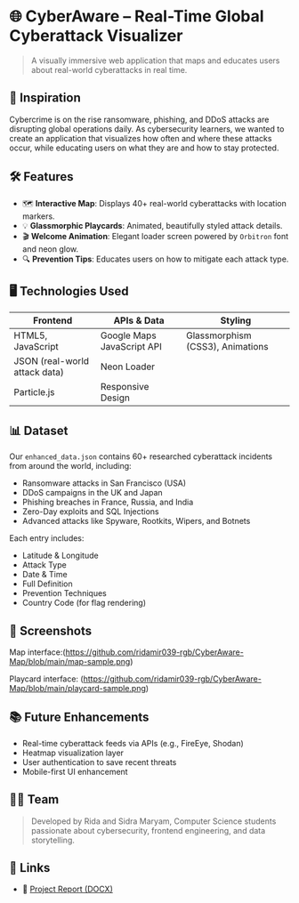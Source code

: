 # 🌐 CyberAware – Real-Time Global Cyberattack Visualizer
> A visually immersive web application that maps and educates users about real-world cyberattacks in real time.

## 📌 Inspiration

Cybercrime is on the rise ransomware, phishing, and DDoS attacks are disrupting global operations daily. As cybersecurity learners, we wanted to create an application that visualizes how often and where these attacks occur, while educating users on what they are and how to stay protected.


## 🛠 Features

- 🗺️ **Interactive Map**: Displays 40+ real-world cyberattacks with location markers.
- 💡 **Glassmorphic Playcards**: Animated, beautifully styled attack details.
- 🎬 **Welcome Animation**: Elegant loader screen powered by `Orbitron` font and neon glow.
- 🔍 **Prevention Tips**: Educates users on how to mitigate each attack type.



## 🖥️ Technologies Used

| Frontend | APIs & Data | Styling |
|----------|-------------|---------|
| HTML5, JavaScript | Google Maps JavaScript API | Glassmorphism (CSS3), Animations |
| JSON (real-world attack data) | Neon Loader |
| Particle.js| Responsive Design |


## 📊 Dataset

Our `enhanced_data.json` contains 60+ researched cyberattack incidents from around the world, including:

- Ransomware attacks in San Francisco (USA)
- DDoS campaigns in the UK and Japan
- Phishing breaches in France, Russia, and India
- Zero-Day exploits and SQL Injections
- Advanced attacks like Spyware, Rootkits, Wipers, and Botnets

Each entry includes:
- Latitude & Longitude
- Attack Type
- Date & Time
- Full Definition
- Prevention Techniques
- Country Code (for flag rendering)

## 📸 Screenshots
Map interface:(https://github.com/ridamir039-rgb/CyberAware-Map/blob/main/map-sample.png) 

Playcard interface: (https://github.com/ridamir039-rgb/CyberAware-Map/blob/main/playcard-sample.png) 

## 📚 Future Enhancements

- Real-time cyberattack feeds via APIs (e.g., FireEye, Shodan)
- Heatmap visualization layer
- User authentication to save recent threats
- Mobile-first UI enhancement


## 👨‍💻 Team

> Developed by Rida and Sidra Maryam,  Computer Science students passionate about cybersecurity, frontend engineering, and data storytelling.


## 🔗 Links
- 📄 [Project Report (DOCX)](https://github.com/ridamir039-rgb/CyberAware-Map/blob/main/Devpost%20CyberAware%20Project%20Report.docx)

